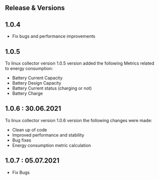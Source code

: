 ## Release & Versions

## 1.0.4
* Fix bugs and performance improvements

## 1.0.5
To linux collector version 1.0.5 version added the following Metrics related to energy consumption:

* Battery Current Capacity
*  Battery Design Capacity
*  Battery Current status (charging or not)
*  Battery Charge

## 1.0.6 : 30.06.2021
To linux collector version 1.0.6 version the following changes were made: 

*  Clean up of code
*  Improved performance and stability
*  Bug fixes
*  Energy consumption metric calculation

## 1.0.7 : 05.07.2021

*  Fix Bugs

